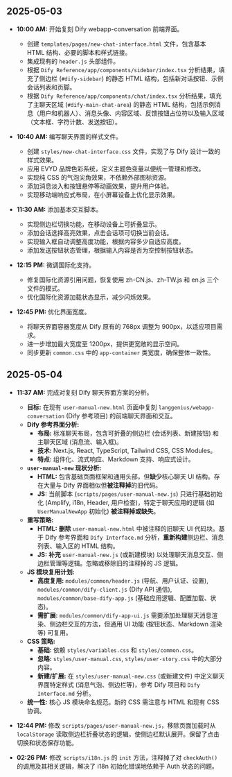 ## 2025-05-03

*   **10:00 AM:** 开始复刻 Dify webapp-conversation 前端界面。
    *   创建 `templates/pages/new-chat-interface.html` 文件，包含基本 HTML 结构、必要的脚本和样式链接。
    *   集成现有的 `header.js` 头部组件。
    *   根据 `Dify Reference/app/components/sidebar/index.tsx` 分析结果，填充了侧边栏 (`#dify-sidebar`) 的静态 HTML 结构，包括新对话按钮、示例会话列表和页脚。
    *   根据 `Dify Reference/app/components/chat/index.tsx` 分析结果，填充了主聊天区域 (`#dify-main-chat-area`) 的静态 HTML 结构，包括示例消息（用户和机器人）、消息头像、内容区域、反馈按钮占位符以及输入区域（文本框、字符计数、发送按钮）。

*   **10:40 AM:** 编写聊天界面的样式文件。
    *   创建 `styles/new-chat-interface.css` 文件，实现了与 Dify 设计一致的样式效果。
    *   应用 EVYD 品牌色彩系统，定义主题色变量以便统一管理和修改。
    *   实现纯 CSS 的气泡尖角效果，不依赖外部图标资源。
    *   添加消息淡入和按钮悬停等动画效果，提升用户体验。
    *   实现移动端响应式布局，在小屏幕设备上优化显示效果。

*   **11:30 AM:** 添加基本交互脚本。
    *   实现侧边栏切换功能，在移动设备上可折叠显示。
    *   添加会话选择高亮效果，点击会话项可切换当前会话。
    *   实现输入框自动调整高度功能，根据内容多少自适应高度。
    *   添加发送按钮状态管理，根据输入内容是否为空控制按钮状态。

*   **12:15 PM:** 微调国际化支持。
    *   修复国际化资源引用问题，恢复使用 zh-CN.js、zh-TW.js 和 en.js 三个文件的模式。
    *   优化国际化资源加载状态显示，减少闪烁效果。

*   **12:45 PM:** 优化界面宽度。
    *   将聊天界面容器宽度从 Dify 原有的 768px 调整为 900px，以适应项目需求。
    *   进一步增加最大宽度至 1200px，提供更宽敞的显示空间。
    *   同步更新 `common.css` 中的 `app-container` 类宽度，确保整体一致性。

## 2025-05-04

*   **11:37 AM:** 完成对复刻 Dify 聊天界面方案的分析。
    *   **目标:** 在现有 `user-manual-new.html` 页面中复刻 `langgenius/webapp-conversation` (Dify 参考项目) 的前端聊天界面和交互。
    *   **Dify 参考界面分析:**
        *   **布局:** 标准聊天布局，包含可折叠的侧边栏 (会话列表、新建按钮) 和主聊天区域 (消息流、输入框)。
        *   **技术:** Next.js, React, TypeScript, Tailwind CSS, CSS Modules。
        *   **特点:** 组件化、流式响应、Markdown 支持、响应式设计。
    *   **`user-manual-new` 现状分析:**
        *   **HTML:** 包含基础页面框架和通用头部，但**缺少**核心聊天 UI 结构。存在大量与 Dify 界面相似但**被注释掉**的旧代码。
        *   **JS:** 当前脚本 (`scripts/pages/user-manual-new.js`) 只进行基础初始化 (Amplify, i18n, Header, 用户检查)，特定于聊天应用的逻辑 (如 `UserManualNewApp` 初始化) **被注释掉或缺失**。
    *   **重写策略:**
        *   **HTML:** **删除** `user-manual-new.html` 中被注释的旧聊天 UI 代码块。基于 Dify 参考界面和 `Dify Interface.md` 分析，**重新构建**侧边栏、消息列表、输入区的 HTML 结构。
        *   **JS:** **补充** `user-manual-new.js` (或新建模块) 以处理聊天消息交互、侧边栏管理等逻辑。忽略或移除旧的注释掉的 JS 逻辑。
    *   **JS 模块复用计划:**
        *   **高度复用:** `modules/common/header.js` (导航、用户认证、设置), `modules/common/dify-client.js` (Dify API 通信), `modules/common/base-dify-app.js` (基础应用逻辑、配置加载、状态)。
        *   **需扩展:** `modules/common/dify-app-ui.js` 需要添加处理聊天消息渲染、侧边栏交互的方法，但通用 UI 功能 (按钮状态、Markdown 渲染等) 可复用。
    *   **CSS 策略:**
        *   **基础:** 依赖 `styles/variables.css` 和 `styles/common.css`。
        *   **忽略:** `styles/user-manual.css`, `styles/user-story.css` 中的大部分内容。
        *   **新建/扩展:** 在 `styles/user-manual-new.css` (或新建文件) 中定义聊天界面特定样式 (消息气泡、侧边栏等)，参考 Dify 项目和 `Dify Interface.md` 分析。
    *   **统一性:** 核心 JS 模块命名规范。新的 CSS 需注意与 HTML 和现有 CSS 协调。

*   **12:44 PM:** 修改 `scripts/pages/user-manual-new.js`，移除页面加载时从 `localStorage` 读取侧边栏折叠状态的逻辑，使侧边栏默认展开。保留了点击切换和状态保存功能。

*   **02:26 PM:** 修改 `scripts/i18n.js` 的 `init` 方法，注释掉了对 `checkAuth()` 的调用及其相关逻辑，解决了 i18n 初始化错误地依赖于 Auth 状态的问题。
